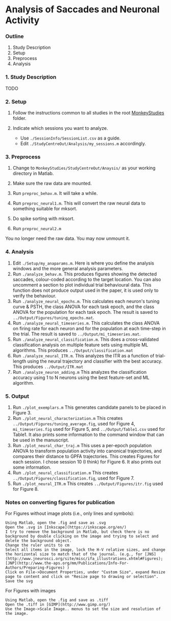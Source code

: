 # Analysis of Saccades and Neuronal Activity

### Outline

1. Study Description
2. Setup
3. Preprocess
4. Analysis

### 1. Study Description

TODO

### 2. Setup

1. Follow the instructions common to all studies in the root [MonkeyStudies](https://github.com/SachsLab/MonkeyStudies) folder.

2. Indicate which sessions you want to analyze.
    - Use `./SessionInfo/SessionList.csv` as a guide.
    - Edit `./StudyCentreOut/Analysis/my_sessions.m` accordingly.

### 3. Preprocess

1. Change to `MonkeyStudies/StudyCentreOut/Anaysis/` as your working directory in Matlab.

2. Make sure the raw data are mounted.

3. Run `preproc_behav.m`. It will take a while.

4. Run `preproc_neural1.m`. This will convert the raw neural data to something suitable for mksort.

5. Do spike sorting with mksort.

6. Run `preproc_neural2.m`

You no longer need the raw data. You may now unmount it.

### 4. Analysis

1. Edit `./Setup/my_anaparams.m`.
	Here is where you define the analysis windows and the more general analysis parameters.
1. Run `./analyze_behav.m`.
	This produces figures showing the detected saccades, colour-coded according to the target location.
	You can also uncomment a section to plot individual trial behavioural data.
	This function does not produce output used in the paper, it is used only to verify the behaviour.
1. Run `./analyze_neural_epochs.m`.
	This calculates each neuron's tuning curve & PSTH, the class ANOVA for each task epoch, and the class ANOVA for the population for each task epoch.
	The result is saved to `../Output/Figures/tuning_epochs.mat`.
1. Run `./analyze_neural_timeseries.m`.
	This calculates the class ANOVA on firing rate for each neuron and for the population at each time-step in the trial. The result is saved to `../Output/mi_timeseries.mat`.
1. Run `./analyze_neural_classification.m`.
	This does a cross-validated classification analysis on multiple feature sets using multiple ML algorithms.
	This produces `../Output/classification.mat`
1. Run `./analyze_neural_ITR.m`.
	This analyzes the ITR as a function of trial-length using the neural trajectory and classifier with the best accuracy.
	This produces `../Output/ITR.mat`
1. Run `./analyze_neuron_adding.m`
	This analyzes the classification accuracy using 1 to N neurons using the best feature-set and ML algorithm.


### 5. Output

1. Run `./plot_exemplars.m`
	This generates candidate panels to be placed in Figure 3.
2. Run `./plot_neural_characterization.m`
	This creates `../Output/Figures/tuning_average.fig`, used for Figure 4, `mi_timeseries.fig` used for Figure 5, and `../Output/Table1.csv` used for Table1.
	It also prints some information to the command window that can be used in the manuscript.
1. Run `./plot_neural_char_traj.m`
	This uses a per-epoch population ANOVA to transform population activity into canonical trajectories, and compares their distance to GPFA trajectories.
	This creates Figures for each session. I chose session 10 (I think) for Figure 6. It also prints out some information.
4. Run `./plot_neural_classification.m`
	This creates `../Output/Figures/classification.fig`, used for Figure 7.
5. Run `./plot_neural_ITR.m`
	This creates `../Output/Figures/itr.fig` used for Figure 8.
	
### Notes on converting figures for publication

For Figures without image plots (i.e., only lines and symbols):

	Using Matlab, open the .fig and save as .svg
	Open the .svg in [Inkscape](https://inkscape.org/en/)
	I try to remove the background in Matlab, but check there is no background by double clicking on the image and trying to select and delete the background object.
	Change the ruler units to cm
	Select all items in the image, lock the H-V relative sizes, and change the horizontal size to match that of the journal. (e.g., for [JNS](http://www.jneurosci.org/site/misc/ifa_illustrations.xhtml#Figures); [JNP](http://www.the-aps.org/mm/Publications/Info-For-Authors/Preparing-Figures) )
	Click on File->Document Properties, under "Custom Size", expand Resize page to content and click on "Resize page to drawing or selection".
	Save the svg

For Figures with images

	Using Matlab, open the .fig and save as .tiff
	Open the .tiff in [GIMP](http://www.gimp.org/)
	Use the Image->Scale Image.. menus to set the size and resolution of the image.